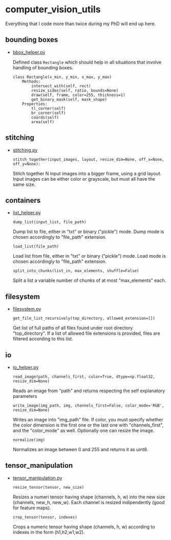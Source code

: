 # computer_vision_utils

Everything that I code more than twice during my PhD will end up here.

bounding boxes
--- 

- [bbox_helper.py](bbox_helper.py)

    Defined class `Rectangle` which should help in all situations that involve handling of bounding boxes.

    ```
    class Rectangle(x_min, y_min, x_max, y_max)
        Methods:
            intersect_with(self, rect)
            resize_sides(self, ratio, bounds=None)
            draw(self, frame, color=255, thickness=1)
            get_binary_mask(self, mask_shape)
        Properties:
            tl_corner(self)
            br_corner(self)
            coords(self)
            area(self)
    ```


stitching
--- 
- [stitching.py](stitching.py)

    `stitch_together(input_images, layout, resize_dim=None, off_x=None, off_y=None):`
    
    Stitch together N input images into a bigger frame, using a grid layout.
    Input images can be either color or grayscale, but must all have the same size.

containers
--- 

- [list_helper.py](list_helper.py)

    `dump_list(input_list, file_path)`
    
    Dump list to file, either in "txt" or binary ("pickle") mode. Dump mode is chosen accordingly to "file_path" extension.
    
    `load_list(file_path)`
    
   Load list from file, either in "txt" or binary ("pickle") mode. Load mode is chosen accordingly to "file_path" extension.
    
    `split_into_chunks(list_in, max_elements, shuffle=False)`
    
    Split a list a variable number of chunks of at most "max_elements" each.
    
filesystem
---

- [filesystem.py](filesystem.py)

    `get_file_list_recursively(top_directory, allowed_extension=[])`
    
    Get list of full paths of all files found under root directory "top_directory". If a list of allowed file extensions is provided, files are filtered according to this list.

io
---

- [io_helper.py](io_helper.py)

    `read_image(path, channels_first, color=True, dtype=np.float32, resize_dim=None)`

    Reads an image from "path" and returns respecting the self explanatory parameters

    `write_image(img_path, img, channels_first=False, color_mode='RGB', resize_dim=None)`
    
    Writes an image into "img_path" file. If color, you must specify whether the color
    dimension is the first one or the last one with "channels_first", and the "color_mode"
    as well. Optionally one can resize the image.
    
    `normalize(img)`
    
    Normalizes an image between 0 and 255 and returns it as uint8.


tensor_manipulation
-------------------

- [tensor_manipulation.py](tensor_manipulation.py)

    `resize_tensor(tensor, new_size)`

    Resizes a numeri tensor having shape (channels, h, w) into the new size (channels, new_h, new_w).
    Each channel is resized indipendently (good for feature maps).

    `crop_tensor(tensor, indexes)`
    
    Crops a numeric tensor having shape (channels, h, w) according to indexes in the form (h1,h2,w1,w2).





